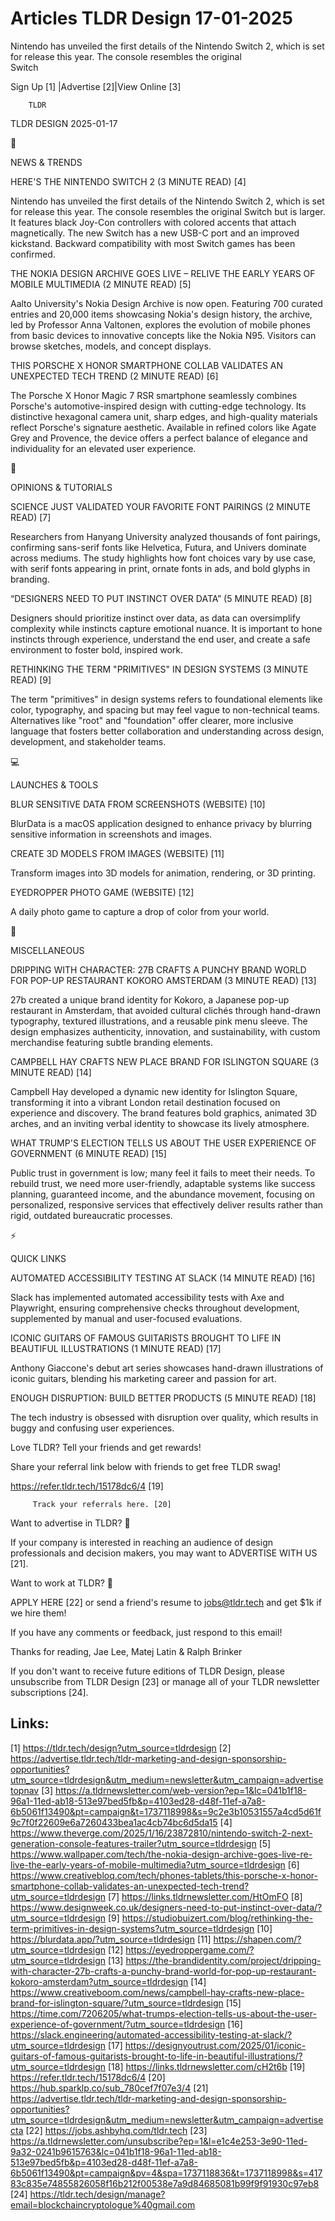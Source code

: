 # Articles TLDR Design 17-01-2025

Nintendo has unveiled the first details of the Nintendo Switch 2,
which is set for release this year. The console resembles the original
Switch ‌ ‌ ‌ ‌ ‌ ‌ ‌ ‌ ‌ ‌ ‌ ‌ ‌ ‌ ‌ ‌ ‌ ‌ ‌ ‌ ‌ ‌ ‌ ‌ ‌ ‌  ‌ ‌ ‌ ‌ ‌ ‌ ‌ ‌ ‌ ‌ ‌ ‌ ‌ ‌ ‌ ‌ ‌ ‌ ‌ ‌ ‌ ‌ ‌ ‌ ‌ ‌ 


 Sign Up [1] |Advertise [2]|View Online [3] 

		TLDR 

TLDR DESIGN 2025-01-17

📱 

NEWS & TRENDS

 HERE'S THE NINTENDO SWITCH 2 (3 MINUTE READ) [4] 

 Nintendo has unveiled the first details of the Nintendo Switch 2,
which is set for release this year. The console resembles the original
Switch but is larger. It features black Joy-Con controllers with
colored accents that attach magnetically. The new Switch has a new
USB-C port and an improved kickstand. Backward compatibility with most
Switch games has been confirmed. 

 THE NOKIA DESIGN ARCHIVE GOES LIVE – RELIVE THE EARLY YEARS OF
MOBILE MULTIMEDIA (2 MINUTE READ) [5] 

 Aalto University's Nokia Design Archive is now open. Featuring 700
curated entries and 20,000 items showcasing Nokia's design history,
the archive, led by Professor Anna Valtonen, explores the evolution of
mobile phones from basic devices to innovative concepts like the Nokia
N95. Visitors can browse sketches, models, and concept displays. 

 THIS PORSCHE X HONOR SMARTPHONE COLLAB VALIDATES AN UNEXPECTED TECH
TREND (2 MINUTE READ) [6] 

 The Porsche X Honor Magic 7 RSR smartphone seamlessly combines
Porsche's automotive-inspired design with cutting-edge technology. Its
distinctive hexagonal camera unit, sharp edges, and high-quality
materials reflect Porsche's signature aesthetic. Available in refined
colors like Agate Grey and Provence, the device offers a perfect
balance of elegance and individuality for an elevated user experience.


🚀 

OPINIONS & TUTORIALS

 SCIENCE JUST VALIDATED YOUR FAVORITE FONT PAIRINGS (2 MINUTE READ)
[7] 

 Researchers from Hanyang University analyzed thousands of font
pairings, confirming sans-serif fonts like Helvetica, Futura, and
Univers dominate across mediums. The study highlights how font choices
vary by use case, with serif fonts appearing in print, ornate fonts in
ads, and bold glyphs in branding. 

 “DESIGNERS NEED TO PUT INSTINCT OVER DATA” (5 MINUTE READ) [8] 

 Designers should prioritize instinct over data, as data can
oversimplify complexity while instincts capture emotional nuance. It
is important to hone instincts through experience, understand the end
user, and create a safe environment to foster bold, inspired work. 

 RETHINKING THE TERM "PRIMITIVES" IN DESIGN SYSTEMS (3 MINUTE READ)
[9] 

 The term "primitives" in design systems refers to foundational
elements like color, typography, and spacing but may feel vague to
non-technical teams. Alternatives like "root" and "foundation" offer
clearer, more inclusive language that fosters better collaboration and
understanding across design, development, and stakeholder teams. 

💻 

LAUNCHES & TOOLS

 BLUR SENSITIVE DATA FROM SCREENSHOTS (WEBSITE) [10] 

 BlurData is a macOS application designed to enhance privacy by
blurring sensitive information in screenshots and images. 

 CREATE 3D MODELS FROM IMAGES (WEBSITE) [11] 

 Transform images into 3D models for animation, rendering, or 3D
printing. 

 EYEDROPPER PHOTO GAME (WEBSITE) [12] 

 A daily photo game to capture a drop of color from your world. 

🎁 

MISCELLANEOUS

 DRIPPING WITH CHARACTER: 27B CRAFTS A PUNCHY BRAND WORLD FOR POP-UP
RESTAURANT KOKORO AMSTERDAM (3 MINUTE READ) [13] 

 27b created a unique brand identity for Kokoro, a Japanese pop-up
restaurant in Amsterdam, that avoided cultural clichés through
hand-drawn typography, textured illustrations, and a reusable pink
menu sleeve. The design emphasizes authenticity, innovation, and
sustainability, with custom merchandise featuring subtle branding
elements. 

 CAMPBELL HAY CRAFTS NEW PLACE BRAND FOR ISLINGTON SQUARE (3 MINUTE
READ) [14] 

 Campbell Hay developed a dynamic new identity for Islington Square,
transforming it into a vibrant London retail destination focused on
experience and discovery. The brand features bold graphics, animated
3D arches, and an inviting verbal identity to showcase its lively
atmosphere. 

 WHAT TRUMP'S ELECTION TELLS US ABOUT THE USER EXPERIENCE OF
GOVERNMENT (6 MINUTE READ) [15] 

 Public trust in government is low; many feel it fails to meet their
needs. To rebuild trust, we need more user-friendly, adaptable systems
like success planning, guaranteed income, and the abundance movement,
focusing on personalized, responsive services that effectively deliver
results rather than rigid, outdated bureaucratic processes. 

⚡ 

QUICK LINKS

 AUTOMATED ACCESSIBILITY TESTING AT SLACK (14 MINUTE READ) [16] 

 Slack has implemented automated accessibility tests with Axe and
Playwright, ensuring comprehensive checks throughout development,
supplemented by manual and user-focused evaluations. 

 ICONIC GUITARS OF FAMOUS GUITARISTS BROUGHT TO LIFE IN BEAUTIFUL
ILLUSTRATIONS (1 MINUTE READ) [17] 

 Anthony Giaccone's debut art series showcases hand-drawn
illustrations of iconic guitars, blending his marketing career and
passion for art. 

 ENOUGH DISRUPTION: BUILD BETTER PRODUCTS (5 MINUTE READ) [18] 

 The tech industry is obsessed with disruption over quality, which
results in buggy and confusing user experiences. 

Love TLDR? Tell your friends and get rewards!

 Share your referral link below with friends to get free TLDR swag! 

 https://refer.tldr.tech/15178dc6/4 [19] 

		 Track your referrals here. [20] 

Want to advertise in TLDR? 📰

 If your company is interested in reaching an audience of design
professionals and decision makers, you may want to ADVERTISE WITH US
[21]. 

Want to work at TLDR? 💼

 APPLY HERE [22] or send a friend's resume to jobs@tldr.tech and get
$1k if we hire them! 

 If you have any comments or feedback, just respond to this email! 

Thanks for reading, 
Jae Lee, Matej Latin & Ralph Brinker 

If you don't want to receive future editions of TLDR Design, please
unsubscribe from TLDR Design [23] or manage all of your TLDR
newsletter subscriptions [24]. 

 

Links:
------
[1] https://tldr.tech/design?utm_source=tldrdesign
[2] https://advertise.tldr.tech/tldr-marketing-and-design-sponsorship-opportunities?utm_source=tldrdesign&utm_medium=newsletter&utm_campaign=advertisetopnav
[3] https://a.tldrnewsletter.com/web-version?ep=1&lc=041b1f18-96a1-11ed-ab18-513e97bed5fb&p=4103ed28-d48f-11ef-a7a8-6b5061f13490&pt=campaign&t=1737118998&s=9c2e3b10531557a4cd5d61f9c7f0f22609e6a7260433bea1ac4cb74bc6d5da15
[4] https://www.theverge.com/2025/1/16/23872810/nintendo-switch-2-next-generation-console-features-trailer?utm_source=tldrdesign
[5] https://www.wallpaper.com/tech/the-nokia-design-archive-goes-live-re-live-the-early-years-of-mobile-multimedia?utm_source=tldrdesign
[6] https://www.creativebloq.com/tech/phones-tablets/this-porsche-x-honor-smartphone-collab-validates-an-unexpected-tech-trend?utm_source=tldrdesign
[7] https://links.tldrnewsletter.com/HtOmFO
[8] https://www.designweek.co.uk/designers-need-to-put-instinct-over-data/?utm_source=tldrdesign
[9] https://studiobuizert.com/blog/rethinking-the-term-primitives-in-design-systems?utm_source=tldrdesign
[10] https://blurdata.app/?utm_source=tldrdesign
[11] https://shapen.com/?utm_source=tldrdesign
[12] https://eyedroppergame.com/?utm_source=tldrdesign
[13] https://the-brandidentity.com/project/dripping-with-character-27b-crafts-a-punchy-brand-world-for-pop-up-restaurant-kokoro-amsterdam?utm_source=tldrdesign
[14] https://www.creativeboom.com/news/campbell-hay-crafts-new-place-brand-for-islington-square/?utm_source=tldrdesign
[15] https://time.com/7206205/what-trumps-election-tells-us-about-the-user-experience-of-government/?utm_source=tldrdesign
[16] https://slack.engineering/automated-accessibility-testing-at-slack/?utm_source=tldrdesign
[17] https://designyoutrust.com/2025/01/iconic-guitars-of-famous-guitarists-brought-to-life-in-beautiful-illustrations/?utm_source=tldrdesign
[18] https://links.tldrnewsletter.com/cH2t6b
[19] https://refer.tldr.tech/15178dc6/4
[20] https://hub.sparklp.co/sub_780cef7f07e3/4
[21] https://advertise.tldr.tech/tldr-marketing-and-design-sponsorship-opportunities?utm_source=tldrdesign&utm_medium=newsletter&utm_campaign=advertisecta
[22] https://jobs.ashbyhq.com/tldr.tech
[23] https://a.tldrnewsletter.com/unsubscribe?ep=1&l=e1c4e253-3e90-11ed-9a32-0241b9615763&lc=041b1f18-96a1-11ed-ab18-513e97bed5fb&p=4103ed28-d48f-11ef-a7a8-6b5061f13490&pt=campaign&pv=4&spa=1737118836&t=1737118998&s=41783c835e74855826058f16b212f00538e7a9d84685081b99f9f91930c97eb8
[24] https://tldr.tech/design/manage?email=blockchaincryptologue%40gmail.com